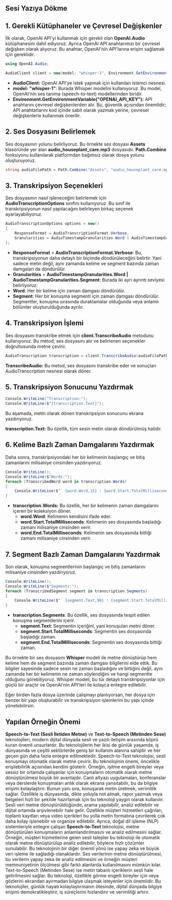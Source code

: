 ## Sesi Yazıya Dökme

## 1. Gerekli Kütüphaneler ve Çevresel Değişkenler

İlk olarak, OpenAI API'yi kullanmak için gerekli olan **OpenAI.Audio** kütüphanesini dahil ediyoruz. Ayrıca OpenAI API anahtarımızı bir çevresel değişken olarak alıyoruz. Bu anahtar, OpenAI'nin API'larına erişim sağlamak için gereklidir.

```csharp
using OpenAI.Audio;

AudioClient client = new(model: "whisper-1", Environment.GetEnvironmentVariable("OPENAI_API_KEY"));
```

- **AudioClient:** OpenAI API'ye istek yapmak için kullanılan istemci nesnesi.
- **model:** **"whisper-1"**: Burada Whisper modelini kullanıyoruz. Bu model, OpenAI'nin ses tanıma (speech-to-text) modellerinden biridir.
- **Environment.GetEnvironmentVariable("OPENAI_API_KEY"):** API anahtarını çevresel değişkenlerden alır. Bu, güvenlik açısından önemlidir; API anahtarlarını kod içinde sabit olarak yazmak yerine, çevresel değişkenlerle kullanmak önerilir.

## 2. Ses Dosyasını Belirlemek

Ses dosyasının yolunu belirliyoruz. Bu örnekte ses dosyası **Assets** klasöründe yer alan **audio_houseplant_care.mp3** dosyasıdır. **Path.Combine** fonksiyonu kullanılarak platformdan bağımsız olarak dosya yolunu oluşturuyoruz.

```csharp
string audioFilePath = Path.Combine("Assets", "audio_houseplant_care.mp3");
```

## 3. Transkripsiyon Seçenekleri

Ses dosyasının nasıl işleneceğini belirlemek için **AudioTranscriptionOptions** sınıfını kullanıyoruz. Bu sınıf ile transkripsiyonun nasıl yapılacağını belirleyen birkaç seçenek ayarlayabiliyoruz.

```csharp
AudioTranscriptionOptions options = new()
{
    ResponseFormat = AudioTranscriptionFormat.Verbose,
    Granularities = AudioTimestampGranularities.Word | AudioTimestampGranularities.Segment,
};
```

* **ResponseFormat** = **AudioTranscriptionFormat.Verbose**: Bu, transkripsiyonun daha detaylı bir biçimde döndürüleceğini belirtir. Yani sadece metin değil, aynı zamanda kelime ve segment bazında zaman damgaları da döndürülür.
* **Granularities** = **AudioTimestampGranularities.Word | AudioTimestampGranularities.Segment**: Burada iki ayrı ayrıntı seviyesi belirliyoruz:
* **Word**: Her bir kelime için zaman damgası döndürülür.
* **Segment**: Her bir konuşma segmenti için zaman damgası döndürülür. Segmentler, konuşma sırasında duraklamalar olduğunda veya anlamlı bölümler oluşturulduğunda ayrılır.

## 4. Transkripsiyon İşlemi

Ses dosyasını transkribe etmek için **client.TranscribeAudio** metodunu kullanıyoruz. Bu metod, ses dosyasını alır ve belirlenen seçenekler doğrultusunda metne çevirir.

```csharp
AudioTranscription transcription = client.TranscribeAudio(audioFilePath, options);
```
**TranscribeAudio:** Bu metod, ses dosyasını transkribe eder ve sonuçları AudioTranscription nesnesi olarak döner.

## 5. Transkripsiyon Sonucunu Yazdırmak

```csharp
Console.WriteLine("Transcription:");
Console.WriteLine($"{transcription.Text}");
```

Bu aşamada, metin olarak dönen transkripsiyon sonucunu ekrana yazdırıyoruz.

**transcription.Text:** Bu özellik, tüm sesin metin olarak döndürülmüş halidir.

## 6. Kelime Bazlı Zaman Damgalarını Yazdırmak

Daha sonra, transkripsiyondaki her bir kelimenin başlangıç ve bitiş zamanlarını milisaniye cinsinden yazdırıyoruz.

```csharp
Console.WriteLine();
Console.WriteLine($"Words:");
foreach (TranscribedWord word in transcription.Words)
{
    Console.WriteLine($"  {word.Word,15} : {word.Start.TotalMilliseconds,5:0} - {word.End.TotalMilliseconds,5:0}");
}

```

* **transcription.Words:** Bu özellik, her bir kelimenin zaman damgalarını içeren bir koleksiyon döner.
  * **word.Word**: Kelimenin kendisini ifade eder.
  * **word.Start.TotalMilliseconds**: Kelimenin ses dosyasında başladığı zamanı milisaniye cinsinden verir.
  * **word.End.TotalMilliseconds**: Kelimenin ses dosyasında bittiği zamanı milisaniye cinsinden verir.
 
## 7. Segment Bazlı Zaman Damgalarını Yazdırmak

Son olarak, konuşma segmentlerinin başlangıç ve bitiş zamanlarını milisaniye cinsinden yazdırıyoruz.

```csharp
Console.WriteLine();
Console.WriteLine($"Segments:");
foreach (TranscribedSegment segment in transcription.Segments)
{
    Console.WriteLine($"  {segment.Text,90} : {segment.Start.TotalMilliseconds,5:0} - {segment.End.TotalMilliseconds,5:0}");
}
```

* **transcription.Segments**: Bu özellik, ses dosyasında tespit edilen konuşma segmentlerini içerir.
  * **segment.Text**: Segmentin içeriğini, yani konuşulan metni döner.
  * **segment.Start.TotalMilliseconds**: Segmentin ses dosyasında başladığı zaman.
  * **segment.End.TotalMilliseconds**: Segmentin ses dosyasında bittiği zaman.
 
Bu örnekte bir ses dosyasını **Whisper** modeli ile metne dönüştürüp hem kelime hem de segment bazında zaman damgası bilgilerini elde ettik. Bu bilgiler sayesinde sadece sesin ne zaman başladığını ve bittiğini değil, aynı zamanda her bir kelimenin ne zaman söylendiğini ve hangi segmentte olduğunu görebiliyoruz. Whisper modeli, bu tür detaylı transkripsiyonlar için güçlü bir araçtır ve OpenAI'nin API'leri ile kolayca entegre edilebilir.

Eğer birden fazla dosya üzerinde çalışmayı planlıyorsan, her dosya için benzer bir yapı oluşturabilir ve transkripsiyon işlemlerini bu yapı içinde yönetebilirsin.

## Yapılan Örneğin Önemi

**Speech-to-Text (Sesli İletiden Metne)** ve **Text-to-Speech (Metinden Sese)** teknolojileri, modern dijital dünyada sesli ve yazılı iletişim arasında köprü kuran önemli unsurlardır. Bu teknolojilerin her ikisi de günlük yaşamda, iş dünyasında ve çeşitli sektörlerde geniş bir kullanım alanına sahiptir ve her geçen gün daha fazla entegre edilmektedir. Speech-to-Text teknolojisi, sesli konuşmayı otomatik olarak metne çevirir. Bu teknolojinin önemi, öncelikle erişilebilirlik açısından kendini gösterir. Örneğin, işitme engelli bireyler veya sessiz bir ortamda çalışanlar için konuşmaların otomatik olarak metne dönüştürülmesi büyük bir avantajdır. Canlı altyazı uygulamaları, konferanslar veya derslerde konuşmaları anlık olarak ekrana yansıtabilir, bu da bilgiye erişimi kolaylaştırır. Bunun yanı sıra, konuşarak metin üretmek, verimlilik sağlar. Özellikle iş dünyasında, dikte yoluyla not almak, rapor yazmak veya belgeleri hızlı bir şekilde hazırlamak için bu teknoloji yaygın olarak kullanılır. Sesli veri metne dönüştürüldüğünde, arama yapılabilir, analiz edilebilir ve dijital ortamda arşivlenebilir hale gelir. Özellikle müşteri hizmetleri çağrıları, toplantı kayıtları veya video içerikleri bu yolla metin formatına çevrilerek çok daha kolay işlenebilir ve organize edilebilir. Ayrıca, doğal dil işleme (NLP) sistemleriyle entegre çalışan **Speech-to-Text** teknolojisi, metne dönüştürülen konuşmaların anlamlandırılmasını ve analiz edilmesini sağlar. Örneğin, müşteri hizmetlerine gelen sesli talepler bu teknoloji ile otomatik olarak metne dönüştürülüp analiz edilebilir, böylece hızlı çözümler sunulabilir. Bu teknolojinin bir diğer önemli yönü ise yapay zeka ve büyük veri işleme ile sağladığı olanaklardır. Ses verilerinin metne dönüştürülmesi, bu verilerin yapay zeka ile analiz edilmesini ve örneğin müşteri memnuniyetinin ölçülmesi gibi farklı alanlarda kullanılmasını mümkün kılar. Text-to-Speech (Metinden Sese) ise metin tabanlı içeriklerin sesli hale getirilmesini sağlar. Bu teknoloji, özellikle görme engelli bireyler için veya gözlerini ekrandan ayırmadan bilgiye ulaşmak isteyenler için önemlidir. Bu teknolojiler, günlük hayatı kolaylaştırmanın ötesinde, dijital dünyada bilgiye erişimi demokratikleştirir, iş süreçlerini hızlandırır ve verimliliği artırır.
